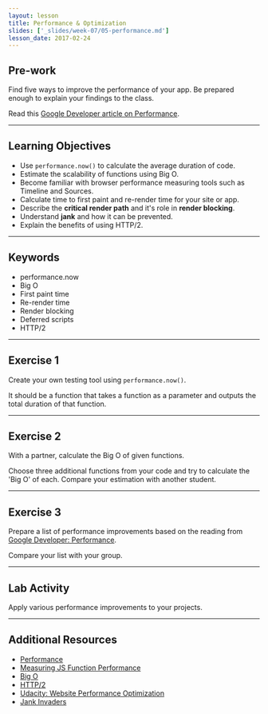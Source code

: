```yaml
---
layout: lesson
title: Performance & Optimization
slides: ['_slides/week-07/05-performance.md']
lesson_date: 2017-02-24
---
```


## Pre-work

Find five ways to improve the performance of your app. Be prepared enough to explain your findings to the class.

Read this [Google Developer article on Performance](https://developers.google.com/web/fundamentals/performance/?hl=en). 

---

## Learning Objectives

- Use `performance.now()` to calculate the average duration of code.
- Estimate the scalability of functions using Big O.
- Become familiar with browser performance measuring tools such as Timeline and Sources. 
- Calculate time to first paint and re-render time for your site or app.
- Describe the **critical render path** and it's role in **render blocking**.
- Understand **jank** and how it can be prevented.
- Explain the benefits of using HTTP/2.

---

## Keywords

- performance.now
- Big O
- First paint time
- Re-render time
- Render blocking
- Deferred scripts
- HTTP/2

---

## Exercise 1

Create your own testing tool using `performance.now()`.

It should be a function that takes a function as a parameter and outputs the total duration of that function.

---

## Exercise 2

With a partner, calculate the Big O of given functions.

Choose three additional functions from your code and try to calculate the 'Big O' of each. Compare your estimation with another student.

---

## Exercise 3

Prepare a list of performance improvements based on the reading from [Google Developer: Performance](https://developers.google.com/web/fundamentals/performance/?hl=en).

Compare your list with your group.

---

## Lab Activity

Apply various performance improvements to your projects.

---

## Additional Resources

- [Performance](https://developers.google.com/web/fundamentals/performance/?hl=en)
- [Measuring JS Function Performance](https://www.sitepoint.com/measuring-javascript-functions-performance/)
- [Big O](https://www.interviewcake.com/article/java/big-o-notation-time-and-space-complexity)
- [HTTP/2](https://blog.newrelic.com/2016/02/09/http2-best-practices-web-performance/)
- [Udacity: Website Performance Optimization](https://www.udacity.com/course/website-performance-optimization--ud884)
- [Jank Invaders](http://jakearchibald.github.io/jank-invaders/)
